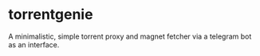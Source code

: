 # torrentgenie
A minimalistic, simple torrent proxy and magnet fetcher via a telegram bot as an interface.
